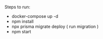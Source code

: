 Steps to run:

- docker-compose up -d
- npm install
- npx prisma migrate deploy ( run migration )
- npm start
